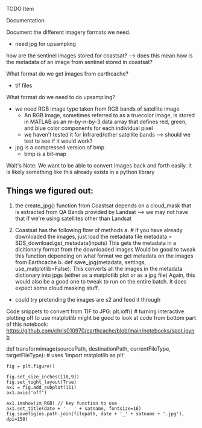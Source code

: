 TODO Item

Documentation:  

Document the different imagery formats we need.
- need jpg for upsampling

how are the sentinel images stored for coastsat? --> does this mean how is the metadata of an image
from sentinel stored in coastsat?


What format do we get images from earthcache?
- tif files


What format do we need to do upsampling?
- we need RGB image type taken from RGB bands of satellite image
   - An RGB image, sometimes referred to as a truecolor image, is stored in MATLAB as an m-by-n-by-3 data array that defines red, green, and blue color components for each individual pixel
   - we haven't tested it for Infrared/other satellite bands --> should we test to see if it would work?
- jpg is a compressed version of bmp
    - bmp is a bit-map 

Walt's Note: We want to be able to convert images back and forth easily.  It is likely something like this already exists in a python library


## Things we figured out:

1. the create_jpg() function from Coastsat depends on a cloud_mask that is extracted from QA Bands provided
by Landsat --> we may not have that if we're using satellites other than Landsat

2. Coastsat has the following flow of methods
 a. # if you have already downloaded the images, just load the metadata file
    metadata = SDS_download.get_metadata(inputs)
    This gets the metadata in a dicitionary format from the downloaded images
    Would be good to tweak this function depending on what format we get metadata on the images from Earthcache
 b. def save_jpg(metadata, settings, use_matplotlib=False):
    This converts all the images in the metadata dictionary into jpgs (either as a matplotlib plot or as a jpg file)
    Again, this would also be a good one to tweak to run on the entire batch. It does expect some cloud masking stuff.


- could try pretending the images are s2 and feed it through

Code snippets to convert from TIF to JPG:
plt.ioff()  # turning interactive plotting off to use matplotlib
might be good to look at code from bottom part of this notebook:
https://github.com/chris010970/earthcache/blob/main/notebooks/spot.ipynb

def transformimage(sourcePath, destinationPath, currentFileType, targetFileType):
    # uses 'import matplotlib as plt'

    fig = plt.figure()

    fig.set_size_inches([18,9])
    fig.set_tight_layout(True)
    ax1 = fig.add_subplot(111)
    ax1.axis('off')

    ax1.imshow(im_RGB) // key function to use
    ax1.set_title(date + '   ' + satname, fontsize=16)
    fig.savefig(os.path.join(filepath, date + '_' + satname + '.jpg'), dpi=150)